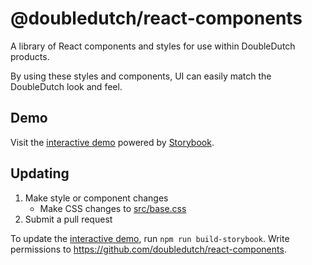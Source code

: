 # @doubledutch/react-components

A library of React components and styles for use within DoubleDutch products.

By using these styles and components, UI can easily match the DoubleDutch look and feel.

## Demo

Visit the [interactive demo][interactive-demo] powered by
[Storybook](https://storybook.js.org/).

## Updating

1. Make style or component changes
   - Make CSS changes to [src/base.css](./src/base.css)
2. Submit a pull request

To update the [interactive demo][interactive-demo], run `npm run build-storybook`. Write permissions
to https://github.com/doubledutch/react-components.

[interactive-demo]: https://doubledutch.github.io/react-components
